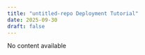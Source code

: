 ```yaml
---
title: "untitled-repo Deployment Tutorial"
date: 2025-09-30
draft: false
---
```



No content available